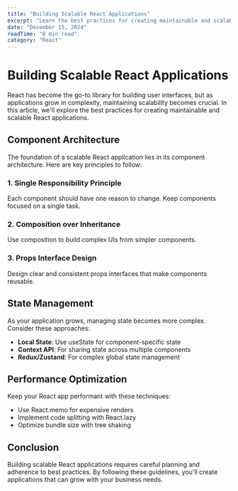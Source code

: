 ```yaml
---
title: "Building Scalable React Applications"
excerpt: "Learn the best practices for creating maintainable and scalable React applications that can grow with your business needs."
date: "December 15, 2024"
readTime: "8 min read"
category: "React"
---
```


# Building Scalable React Applications

React has become the go-to library for building user interfaces, but as applications grow in complexity, maintaining scalability becomes crucial. In this article, we'll explore the best practices for creating maintainable and scalable React applications.

## Component Architecture

The foundation of a scalable React application lies in its component architecture. Here are key principles to follow:

### 1. Single Responsibility Principle
Each component should have one reason to change. Keep components focused on a single task.

### 2. Composition over Inheritance
Use composition to build complex UIs from simpler components.

### 3. Props Interface Design
Design clear and consistent props interfaces that make components reusable.

## State Management

As your application grows, managing state becomes more complex. Consider these approaches:

- **Local State**: Use useState for component-specific state
- **Context API**: For sharing state across multiple components
- **Redux/Zustand**: For complex global state management

## Performance Optimization

Keep your React app performant with these techniques:

- Use React.memo for expensive renders
- Implement code splitting with React.lazy
- Optimize bundle size with tree shaking

## Conclusion

Building scalable React applications requires careful planning and adherence to best practices. By following these guidelines, you'll create applications that can grow with your business needs.